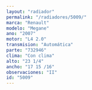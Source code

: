 ```yaml
---
layout: "radiador"
permalink: "/radiadores/5009/"
marca: "Renault"
modelo: "Megane"
ano: "2007"
motor: "L4 2.0"
transmision: "Automática"
parte: "732946"
clima: "Con clima"
alto: "23 1/4"
ancho: "17 15 /16"
observaciones: "II"
id: "5009"
---
```


